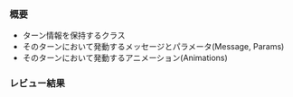 ### 概要
- ターン情報を保持するクラス
- そのターンにおいて発動するメッセージとパラメータ(Message, Params)
- そのターンにおいて発動するアニメーション(Animations)
### レビュー結果